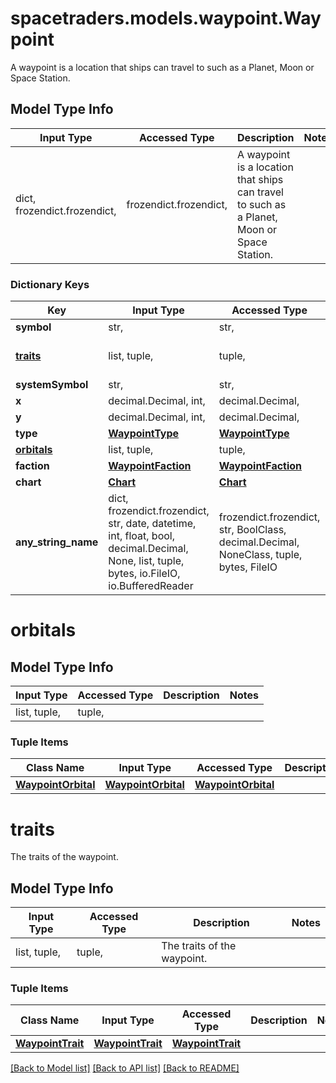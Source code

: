 # spacetraders.models.waypoint.Waypoint

A waypoint is a location that ships can travel to such as a Planet, Moon or Space Station.

## Model Type Info
Input Type | Accessed Type | Description | Notes
------------ | ------------- | ------------- | -------------
dict, frozendict.frozendict,  | frozendict.frozendict,  | A waypoint is a location that ships can travel to such as a Planet, Moon or Space Station. | 

### Dictionary Keys
Key | Input Type | Accessed Type | Description | Notes
------------ | ------------- | ------------- | ------------- | -------------
**symbol** | str,  | str,  |  | 
**[traits](#traits)** | list, tuple,  | tuple,  | The traits of the waypoint. | 
**systemSymbol** | str,  | str,  |  | 
**x** | decimal.Decimal, int,  | decimal.Decimal,  |  | 
**y** | decimal.Decimal, int,  | decimal.Decimal,  |  | 
**type** | [**WaypointType**](WaypointType.md) | [**WaypointType**](WaypointType.md) |  | 
**[orbitals](#orbitals)** | list, tuple,  | tuple,  |  | 
**faction** | [**WaypointFaction**](WaypointFaction.md) | [**WaypointFaction**](WaypointFaction.md) |  | [optional] 
**chart** | [**Chart**](Chart.md) | [**Chart**](Chart.md) |  | [optional] 
**any_string_name** | dict, frozendict.frozendict, str, date, datetime, int, float, bool, decimal.Decimal, None, list, tuple, bytes, io.FileIO, io.BufferedReader | frozendict.frozendict, str, BoolClass, decimal.Decimal, NoneClass, tuple, bytes, FileIO | any string name can be used but the value must be the correct type | [optional]

# orbitals

## Model Type Info
Input Type | Accessed Type | Description | Notes
------------ | ------------- | ------------- | -------------
list, tuple,  | tuple,  |  | 

### Tuple Items
Class Name | Input Type | Accessed Type | Description | Notes
------------- | ------------- | ------------- | ------------- | -------------
[**WaypointOrbital**](WaypointOrbital.md) | [**WaypointOrbital**](WaypointOrbital.md) | [**WaypointOrbital**](WaypointOrbital.md) |  | 

# traits

The traits of the waypoint.

## Model Type Info
Input Type | Accessed Type | Description | Notes
------------ | ------------- | ------------- | -------------
list, tuple,  | tuple,  | The traits of the waypoint. | 

### Tuple Items
Class Name | Input Type | Accessed Type | Description | Notes
------------- | ------------- | ------------- | ------------- | -------------
[**WaypointTrait**](WaypointTrait.md) | [**WaypointTrait**](WaypointTrait.md) | [**WaypointTrait**](WaypointTrait.md) |  | 

[[Back to Model list]](../../README.md#documentation-for-models) [[Back to API list]](../../README.md#documentation-for-api-endpoints) [[Back to README]](../../README.md)


